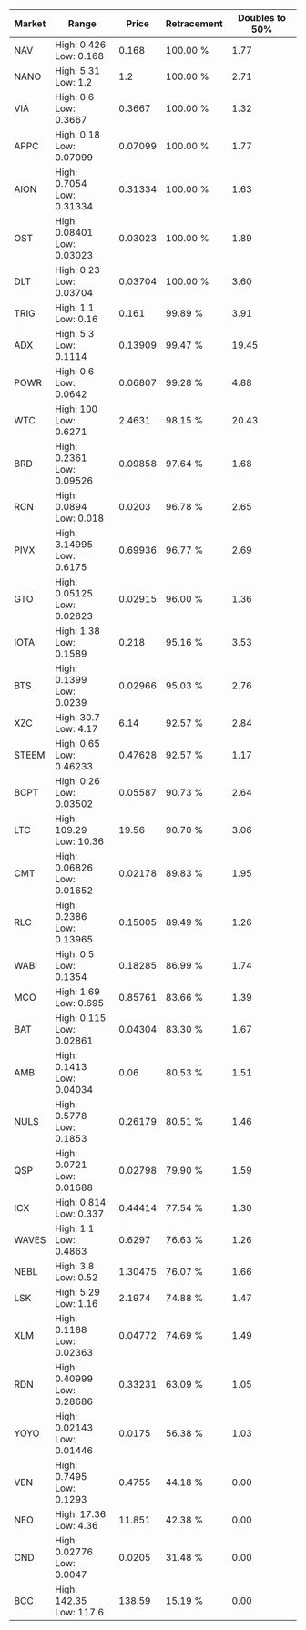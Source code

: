 | Market | Range | Price| Retracement | Doubles to 50% |
| --- | --- | --- | --- | --- |
| NAV | High: 0.426<br />Low: 0.168 | 0.168 | 100.00 % | 1.77 |
| NANO | High: 5.31<br />Low: 1.2 | 1.2 | 100.00 % | 2.71 |
| VIA | High: 0.6<br />Low: 0.3667 | 0.3667 | 100.00 % | 1.32 |
| APPC | High: 0.18<br />Low: 0.07099 | 0.07099 | 100.00 % | 1.77 |
| AION | High: 0.7054<br />Low: 0.31334 | 0.31334 | 100.00 % | 1.63 |
| OST | High: 0.08401<br />Low: 0.03023 | 0.03023 | 100.00 % | 1.89 |
| DLT | High: 0.23<br />Low: 0.03704 | 0.03704 | 100.00 % | 3.60 |
| TRIG | High: 1.1<br />Low: 0.16 | 0.161 | 99.89 % | 3.91 |
| ADX | High: 5.3<br />Low: 0.1114 | 0.13909 | 99.47 % | 19.45 |
| POWR | High: 0.6<br />Low: 0.0642 | 0.06807 | 99.28 % | 4.88 |
| WTC | High: 100<br />Low: 0.6271 | 2.4631 | 98.15 % | 20.43 |
| BRD | High: 0.2361<br />Low: 0.09526 | 0.09858 | 97.64 % | 1.68 |
| RCN | High: 0.0894<br />Low: 0.018 | 0.0203 | 96.78 % | 2.65 |
| PIVX | High: 3.14995<br />Low: 0.6175 | 0.69936 | 96.77 % | 2.69 |
| GTO | High: 0.05125<br />Low: 0.02823 | 0.02915 | 96.00 % | 1.36 |
| IOTA | High: 1.38<br />Low: 0.1589 | 0.218 | 95.16 % | 3.53 |
| BTS | High: 0.1399<br />Low: 0.0239 | 0.02966 | 95.03 % | 2.76 |
| XZC | High: 30.7<br />Low: 4.17 | 6.14 | 92.57 % | 2.84 |
| STEEM | High: 0.65<br />Low: 0.46233 | 0.47628 | 92.57 % | 1.17 |
| BCPT | High: 0.26<br />Low: 0.03502 | 0.05587 | 90.73 % | 2.64 |
| LTC | High: 109.29<br />Low: 10.36 | 19.56 | 90.70 % | 3.06 |
| CMT | High: 0.06826<br />Low: 0.01652 | 0.02178 | 89.83 % | 1.95 |
| RLC | High: 0.2386<br />Low: 0.13965 | 0.15005 | 89.49 % | 1.26 |
| WABI | High: 0.5<br />Low: 0.1354 | 0.18285 | 86.99 % | 1.74 |
| MCO | High: 1.69<br />Low: 0.695 | 0.85761 | 83.66 % | 1.39 |
| BAT | High: 0.115<br />Low: 0.02861 | 0.04304 | 83.30 % | 1.67 |
| AMB | High: 0.1413<br />Low: 0.04034 | 0.06 | 80.53 % | 1.51 |
| NULS | High: 0.5778<br />Low: 0.1853 | 0.26179 | 80.51 % | 1.46 |
| QSP | High: 0.0721<br />Low: 0.01688 | 0.02798 | 79.90 % | 1.59 |
| ICX | High: 0.814<br />Low: 0.337 | 0.44414 | 77.54 % | 1.30 |
| WAVES | High: 1.1<br />Low: 0.4863 | 0.6297 | 76.63 % | 1.26 |
| NEBL | High: 3.8<br />Low: 0.52 | 1.30475 | 76.07 % | 1.66 |
| LSK | High: 5.29<br />Low: 1.16 | 2.1974 | 74.88 % | 1.47 |
| XLM | High: 0.1188<br />Low: 0.02363 | 0.04772 | 74.69 % | 1.49 |
| RDN | High: 0.40999<br />Low: 0.28686 | 0.33231 | 63.09 % | 1.05 |
| YOYO | High: 0.02143<br />Low: 0.01446 | 0.0175 | 56.38 % | 1.03 |
| VEN | High: 0.7495<br />Low: 0.1293 | 0.4755 | 44.18 % | 0.00 |
| NEO | High: 17.36<br />Low: 4.36 | 11.851 | 42.38 % | 0.00 |
| CND | High: 0.02776<br />Low: 0.0047 | 0.0205 | 31.48 % | 0.00 |
| BCC | High: 142.35<br />Low: 117.6 | 138.59 | 15.19 % | 0.00 |
